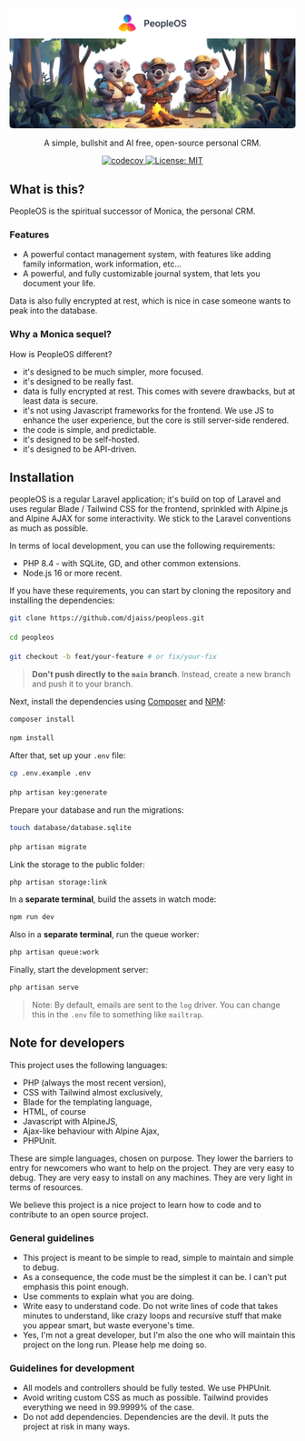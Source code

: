 <p align="center">
  <a href="https://github.com/djaiss/peopleos">
   <img src="docs/github/background-github.png" alt="Logo">
  </a>

  <p align="center">
    A simple, bullshit and AI free, open-source personal CRM.
  </p>

  <p align="center">
    <a href="https://codecov.io/gh/djaiss/peopleOS">
      <img src="https://codecov.io/gh/djaiss/peopleOS/graph/badge.svg?token=7aoDgGFZQr" alt="codecov">
    </a>
    <a href="https://opensource.org/licenses/MIT">
      <img src="https://img.shields.io/badge/License-MIT-yellow.svg" alt="License: MIT">
    </a>
  </p>
</p>

## What is this?

PeopleOS is the spiritual successor of Monica, the personal CRM.

### Features

- A powerful contact management system, with features like adding family information, work information, etc...
- A powerful, and fully customizable journal system, that lets you document your life.

Data is also fully encrypted at rest, which is nice in case someone wants to peak into the database.

### Why a Monica sequel?

How is PeopleOS different?

- it's designed to be much simpler, more focused.
- it's designed to be really fast.
- data is fully encrypted at rest. This comes with severe drawbacks, but at least data is secure.
- it's not using Javascript frameworks for the frontend. We use JS to enhance the user experience, but the core is still server-side rendered.
- the code is simple, and predictable.
- it's designed to be self-hosted.
- it's designed to be API-driven.

## Installation

peopleOS is a regular Laravel application; it's build on top of Laravel and uses regular Blade / Tailwind CSS for the frontend, sprinkled with Alpine.js and Alpine AJAX for some interactivity. We stick to the Laravel conventions as much as possible.

In terms of local development, you can use the following requirements:

- PHP 8.4 - with SQLite, GD, and other common extensions.
- Node.js 16 or more recent.

If you have these requirements, you can start by cloning the repository and installing the dependencies:

```bash
git clone https://github.com/djaiss/peopleos.git

cd peopleos

git checkout -b feat/your-feature # or fix/your-fix
```

> **Don't push directly to the `main` branch**. Instead, create a new branch and push it to your branch.

Next, install the dependencies using [Composer](https://getcomposer.org) and [NPM](https://www.npmjs.com):

```bash
composer install

npm install
```

After that, set up your `.env` file:

```bash
cp .env.example .env

php artisan key:generate
```

Prepare your database and run the migrations:

```bash
touch database/database.sqlite

php artisan migrate
```

Link the storage to the public folder:

```bash
php artisan storage:link
```

In a **separate terminal**, build the assets in watch mode:

```bash
npm run dev
```

Also in a **separate terminal**, run the queue worker:

```bash
php artisan queue:work
```

Finally, start the development server:

```bash
php artisan serve
```

> Note: By default, emails are sent to the `log` driver. You can change this in the `.env` file to something like `mailtrap`.

## Note for developers

This project uses the following languages:

- PHP (always the most recent version),
- CSS with Tailwind almost exclusively,
- Blade for the templating language,
- HTML, of course
- Javascript with AlpineJS,
- Ajax-like behaviour with Alpine Ajax,
- PHPUnit.

These are simple languages, chosen on purpose. They lower the barriers to entry for newcomers who want to help on the project. They are very easy to debug. They are very easy to install on any machines. They are very light in terms of resources.

We believe this project is a nice project to learn how to code and to contribute to an open source project.

### General guidelines

- This project is meant to be simple to read, simple to maintain and simple to debug.
- As a consequence, the code must be the simplest it can be. I can't put emphasis this point enough.
- Use comments to explain what you are doing.
- Write easy to understand code. Do not write lines of code that takes minutes to understand, like crazy loops and recursive stuff that make you appear smart, but waste everyone's time.
- Yes, I'm not a great developer, but I'm also the one who will maintain this project on the long run. Please help me doing so.

### Guidelines for development

- All models and controllers should be fully tested. We use PHPUnit.
- Avoid writing custom CSS as much as possible. Tailwind provides everything we need in 99.9999% of the case.
- Do not add dependencies. Dependencies are the devil. It puts the project at risk in many ways.
